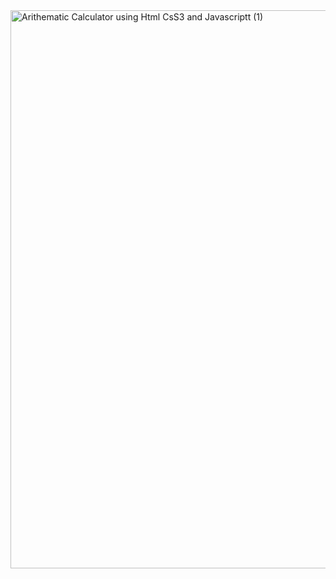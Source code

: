 <img width="1894" height="893" alt="Arithematic Calculator using Html CsS3 and Javascriptt (1)" src="https://github.com/user-attachments/assets/d5742eef-d80e-4f2f-a47e-5fc14fd0f3e8" />
